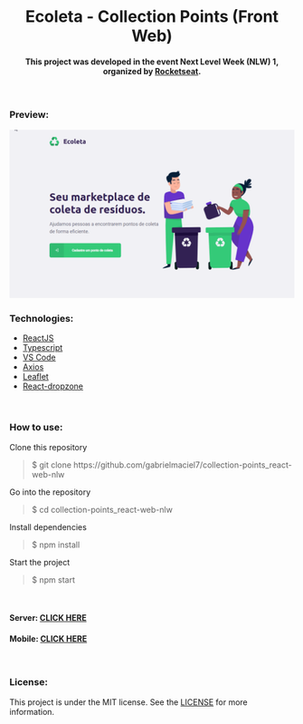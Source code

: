 <h1 align="center"> Ecoleta - Collection Points (Front Web)</h1> 

<h4 align="center"> This project was developed in the event Next Level Week (NLW) 1, organized by
<a href="https://rocketseat.com.br/">Rocketseat</a>.
</h4>

<br>

<h3> Preview: </h3>
<img src="https://github.com/gabrielmaciel7/collection-points_react-web-nlw/blob/master/src/assets/web.gif" />

<br>

<h3> Technologies: </h3>

<ul>
<li><a href="https://pt-br.reactjs.org/">ReactJS</a></li>
<li><a href="https://www.typescriptlang.org/">Typescript</a></li>
<li><a href="https://code.visualstudio.com/">VS Code</a></li>
<li><a href="https://github.com/axios/axios">Axios</a></li>
<li><a href="https://leafletjs.com/">Leaflet</a></li>
<li><a href="https://react-dropzone.js.org/">React-dropzone</a></li>
</ul>

<br>

<h3> How to use: </h3>

<p> Clone this repository </p>
<blockquote>$ git clone https://github.com/gabrielmaciel7/collection-points_react-web-nlw</blockquote>
<p> Go into the repository </p>
<blockquote>$ cd collection-points_react-web-nlw</blockquote>
<p> Install dependencies </p>
<blockquote>$ npm install</blockquote>
<p> Start the project </p>
<blockquote>$ npm start</blockquote>

<br>

<h4> Server:
<a href="https://github.com/gabrielmaciel7/collection-points_server-nlw">CLICK HERE</a>  
</h4> 
<h4> Mobile:
<a href="https://github.com/gabrielmaciel7/collection-points-mobile-nlw">CLICK HERE</a>  
</h4> 

<br>

<h3> License: </h3>

<p>This project is under the MIT license. See the 
<a href="https://github.com/gabrielmaciel7/collection-points_react-web-nlw/blob/master/LICENSE">LICENSE</a> 
for more information.</p>
